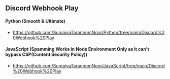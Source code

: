 ## Discord Webhook Play
#### Python (Smooth & Ultimate) 
- https://github.com/SumaiyaTarannumNoor/Python/tree/main/Discord%20Webhook%20Play
#### JavaScript (Spamming Works in Node Environment Only as it can't bypass CSP(Content Security Policy))
- https://github.com/SumaiyaTarannumNoor/JavaScript/tree/main/Discord%20Webhook%20Play
